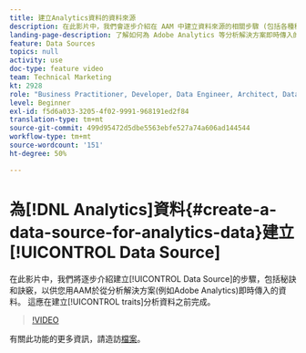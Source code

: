 ```yaml
---
title: 建立Analytics資料的資料來源
description: 在此影片中，我們會逐步介紹在 AAM 中建立資料來源的相關步驟 (包括各種秘訣和訣竅)，供您在處理從 Adobe Analytics 等分析解決方案即時傳入的資料時使用。請先觀看此影片，再為分析資料建立特徵。
landing-page-description: 了解如何為 Adobe Analytics 等分析解決方案即時傳入的資料建立資料來源。動手為分析資料建立特徵之前，請先觀看這部影片。
feature: Data Sources
topics: null
activity: use
doc-type: feature video
team: Technical Marketing
kt: 2928
role: "Business Practitioner, Developer, Data Engineer, Architect, Data Architect, Administrator, Leader"
level: Beginner
exl-id: f5d6a033-3205-4f02-9991-968191ed2f84
translation-type: tm+mt
source-git-commit: 499d95472d5dbe5563ebfe527a74a606ad144544
workflow-type: tm+mt
source-wordcount: '151'
ht-degree: 50%

---
```


# 為[!DNL Analytics]資料{#create-a-data-source-for-analytics-data}建立[!UICONTROL Data Source]

在此影片中，我們將逐步介紹建立[!UICONTROL Data Source]的步驟，包括秘訣和訣竅，以供您用AAM於從分析解決方案(例如Adobe Analytics)即時傳入的資料。 這應在建立[!UICONTROL traits]分析資料之前完成。

>[!VIDEO](https://video.tv.adobe.com/v/27329/?quality=12)

有關此功能的更多資訊，請造訪[檔案](https://marketing.adobe.com/resources/help/en_US/aam/c_datasources.html)。
